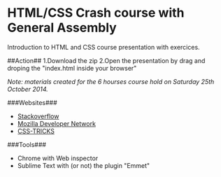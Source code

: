 HTML/CSS Crash course with General Assembly
===================

Introduction to HTML and CSS course presentation with exercices.

##Action##
1.Download the zip
2.Open the presentation by drag and droping the "index.html inside your browser"

_Note: materials created for the 6 hourses course hold on Saturday 25th October 2014._


###Websites###
* [Stackoverflow](http://stackoverflow.com/)
* [Mozilla Developer Network](https://developer.mozilla.org/en-US/)
* [CSS-TRICKS](http://css-trick.com)

###Tools###
* Chrome with Web inspector
* Sublime Text with (or not) the plugin "Emmet"


